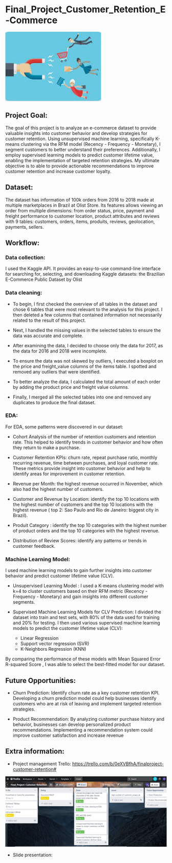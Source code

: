 # Final_Project_Customer_Retention_E-Commerce
![Logo](https://github.com/yenle2092/Final_Project_Customer_Retention_E-Commerce/blob/main/Customer.JPG)

## Project Goal: 
The goal of this project is to analyze an e-commerce dataset to provide valuable insights into customer behavior and develop strategies for customer retention. Using unsupervised machine learning, specifically K-means clustering via the RFM model (Recency - Frequency - Monetary), I segment customers to better understand their preferences. Additionally, I employ supervised learning models to predict customer lifetime value, enabling the implementation of targeted retention strategies. My ultimate objective is to able to provide actionable recommendations to improve customer retention and increase customer loyalty.

## Dataset: 
The dataset has information of 100k orders from 2016 to 2018 made at multiple marketplaces in Brazil at Olist Store. Its features allows viewing an order from multiple dimensions: from order status, price, payment and freight performance to customer location, product attributes and reviews with 9 tables: customers, orders, items, produits, reviews, geolocation, payments, sellers. 

## Workflow:

### Data collection:  
I used the Kaggle API. It provides an easy-to-use command-line interface for searching for, selecting, and downloading Kaggle datasets: the Brazilian E-Commerce Public Dataset by Olist


### Data cleaning: 
- To begin, I first checked the overview of all tables in the dataset and chose 6 tables that were most relevant to the analysis for this project. I then deleted a few columns that contained information not necessarily related to the result of this project.

- Next, I handled the missing values in the selected tables to ensure the data was accurate and complete.

- After examining the data, I decided to choose only the data for 2017, as the data for 2016 and 2018 were incomplete.

- To ensure the data was not skewed by outliers, I executed a boxplot on the price and freight_value columns of the items table. I spotted and removed any outliers that were identified.

- To better analyze the data, I calculated the total amount of each order by adding the product price and freight value columns.

- Finally, I merged all the selected tables into one and removed any duplicates to produce the final dataset.

### EDA:
For EDA, some patterns were discovered in our dataset:

- Cohort Analysis of the number of retention customers and retention rate. This helped to identify trends in customer behavior and how often they return to make a purchase.

- Customer Retention KPIs: churn rate, repeat purchase ratio, monthly recurring revenue, time between purchases, and loyal customer rate. These metrics provide insight into customer behavior and help to identify areas for improvement in customer retention.

- Revenue per Month: the highest revenue occurred in November, which also had the highest number of customers. 

- Customer and Revenue by Location: identify the top 10 locations with the highest number of customers and the top 10 locations with the highest revenue ( top 2: Sao Paulo and Rio de Janeiro: biggest city in Brazil). 

- Produit Category : identify the top 10 categories with the highest number of product orders and the top 10 categories with the highest revenue. 

- Distribution of Review Scores: identify any patterns or trends in customer feedback. 

### Machine Learning Model: 
I used machine learning models to gain further insights into customer behavior and predict customer lifetime value (CLV).

- Unsupervised Learning Model : I used a K-means clustering model with k=4 to cluster customers based on their RFM metric (Recency - Frequency - Monetary) and gain insights into different customer segments.

- Supervised Machine Learning Models for CLV Prediction: I divided the dataset into train and test sets, with 80% of the data used for training and 20% for testing. I then used various supervised machine learning models to predict the customer lifetime value (CLV): 
    + Linear Regression
    + Support vector regression (SVR)
    + K-Neighbors Regression (KNN)

By comparing the performance of these models with Mean Squared Error	R-squared Score , I was able to select the best-fitted model for our dataset.

## Future Opportunities: 
- Churn Prediction: Identify churn rate as a key customer retention KPI. Developing a churn prediction model could help businesses identify customers who are at risk of leaving and implement targeted retention strategies.

- Product Recommendation: By analyzing customer purchase history and behavior, businesses can develop personalized product recommendations. Implementing a recommendation system could improve customer satisfaction and increase revenue

## Extra information: 
- Project management Trello: https://trello.com/b/0eXVBfhA/finalproject-customer-retention#

![Trello](https://github.com/yenle2092/Final_Project_Customer_Retention_E-Commerce/blob/main/Trello_plan.JPG)

- Slide presentation: 


